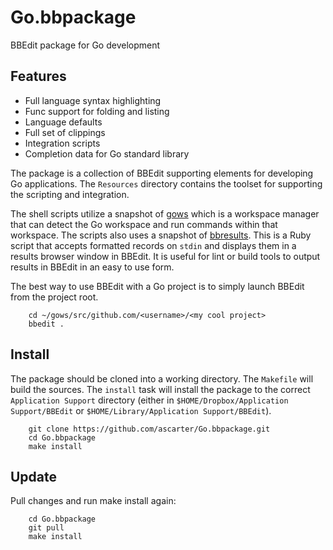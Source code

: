 Go.bbpackage
============

BBEdit package for Go development

Features
--------

* Full language syntax highlighting
* Func support for folding and listing
* Language defaults
* Full set of clippings
* Integration scripts
* Completion data for Go standard library

The package is a collection of BBEdit supporting elements for developing Go applications. The `Resources` directory contains the toolset for supporting the scripting and integration.

The shell scripts utilize a snapshot of [gows](https://github.com/ascarter/gows) which is a workspace manager that can detect the Go workspace and run commands within that workspace. The scripts also uses a snapshot of [bbresults](https://github.com/ascarter/dotfiles/blob/master/src/bin/bbresults). This is a Ruby script that accepts formatted records on `stdin` and displays them in a results browser window in BBEdit. It is useful for lint or build tools to output results in BBEdit in an easy to use form.

The best way to use BBEdit with a Go project is to simply launch BBEdit from the project root.

        cd ~/gows/src/github.com/<username>/<my cool project>
        bbedit .

## Install

The package should be cloned into a working directory. The `Makefile` will build the sources. The `install` task will install the package to the correct `Application Support` directory (either in `$HOME/Dropbox/Application Support/BBEdit` or `$HOME/Library/Application Support/BBEdit`).

        git clone https://github.com/ascarter/Go.bbpackage.git
        cd Go.bbpackage
        make install

## Update

Pull changes and run make install again:

        cd Go.bbpackage
        git pull
        make install
